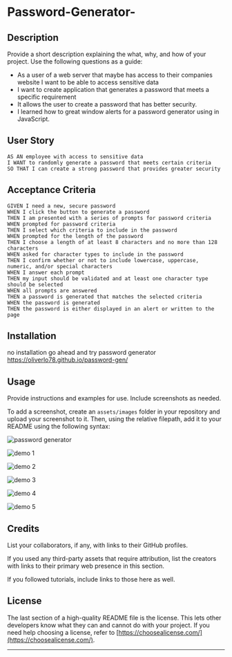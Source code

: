 # Password-Generator-

## Description

Provide a short description explaining the what, why, and how of your project. Use the following questions as a guide:

- As a user of a web server that maybe has access to their companies website I want  to be able to access sensitive data 
- I want to create application that generates a password that meets a specific requirement
- It allows the user to create a password that has better security. 
- I learned how to great window alerts for a password generator using in JavaScript. 

## User Story

```
AS AN employee with access to sensitive data
I WANT to randomly generate a password that meets certain criteria
SO THAT I can create a strong password that provides greater security
```

## Acceptance Criteria

```
GIVEN I need a new, secure password
WHEN I click the button to generate a password
THEN I am presented with a series of prompts for password criteria
WHEN prompted for password criteria
THEN I select which criteria to include in the password
WHEN prompted for the length of the password
THEN I choose a length of at least 8 characters and no more than 128 characters
WHEN asked for character types to include in the password
THEN I confirm whether or not to include lowercase, uppercase, numeric, and/or special characters
WHEN I answer each prompt
THEN my input should be validated and at least one character type should be selected
WHEN all prompts are answered
THEN a password is generated that matches the selected criteria
WHEN the password is generated
THEN the password is either displayed in an alert or written to the page
```
## Installation

no installation go ahead and try password generator https://oliverlo78.github.io/password-gen/

## Usage

Provide instructions and examples for use. Include screenshots as needed.

To add a screenshot, create an `assets/images` folder in your repository and upload your screenshot to it. Then, using the relative filepath, add it to your README using the following syntax:

![password generator](https://user-images.githubusercontent.com/109435666/210089461-402a6dc3-78e8-4999-854a-f9f7e58cdac2.png)

![demo 1](https://user-images.githubusercontent.com/109435666/210089556-9dc984e2-5bbf-420f-a784-1f21a08d3860.png)

![demo 2](https://user-images.githubusercontent.com/109435666/210089729-a707515b-5776-4ea3-885d-c0601ed3d4f1.png)

![demo 3](https://user-images.githubusercontent.com/109435666/210089808-e8b14c4f-a8e9-4e24-a336-ad5ec5542131.png)

![demo 4](https://user-images.githubusercontent.com/109435666/210089858-bf4312fb-1c22-403f-81d7-fab25a6646ef.png)

![demo 5](https://user-images.githubusercontent.com/109435666/210089958-b8617497-36f7-4004-a4be-223ccf12c31c.png)

## Credits


List your collaborators, if any, with links to their GitHub profiles.

If you used any third-party assets that require attribution, list the creators with links to their primary web presence in this section.

If you followed tutorials, include links to those here as well.

## License

The last section of a high-quality README file is the license. This lets other developers know what they can and cannot do with your project. If you need help choosing a license, refer to [https://choosealicense.com/](https://choosealicense.com/).

---
